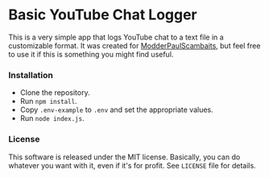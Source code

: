 # Basic YouTube Chat Logger

This is a very simple app that logs YouTube chat to a text file in a customizable format. It was created for [ModderPaulScambaits](https://twitch.tv/ModderPaulScambaits), but feel free to use it if this is something you might find useful.

### Installation

- Clone the repository.
- Run `npm install`.
- Copy `.env-example` to `.env` and set the appropriate values.
- Run `node index.js`.

### License

This software is released under the MIT license. Basically, you can do whatever you want with it, even if it's for profit. See `LICENSE` file for details.
